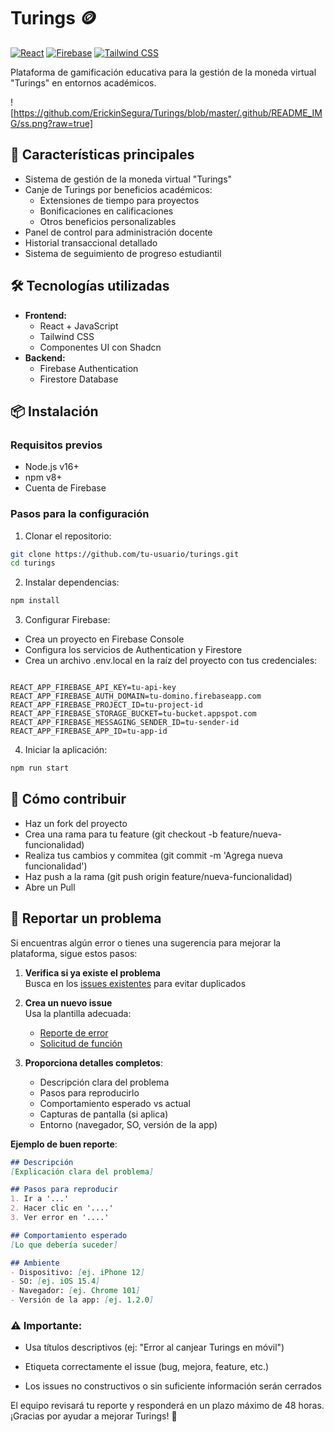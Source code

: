 # Turings 🪙

[![React](https://img.shields.io/badge/React-20232A?style=for-the-badge&logo=react&logoColor=61DAFB)](https://reactjs.org/)
[![Firebase](https://img.shields.io/badge/Firebase-FFCA28?style=for-the-badge&logo=firebase&logoColor=black)](https://firebase.google.com/)
[![Tailwind CSS](https://img.shields.io/badge/Tailwind_CSS-38B2AC?style=for-the-badge&logo=tailwind-css&logoColor=white)](https://tailwindcss.com/)

Plataforma de gamificación educativa para la gestión de la moneda virtual "Turings" en entornos académicos.

![https://github.com/ErickinSegura/Turings/blob/master/.github/README_IMG/ss.png?raw=true]

## 🚀 Características principales
- Sistema de gestión de la moneda virtual "Turings"
- Canje de Turings por beneficios académicos:
  - Extensiones de tiempo para proyectos
  - Bonificaciones en calificaciones
  - Otros beneficios personalizables
- Panel de control para administración docente
- Historial transaccional detallado
- Sistema de seguimiento de progreso estudiantil

## 🛠 Tecnologías utilizadas
- **Frontend:** 
  - React + JavaScript
  - Tailwind CSS
  - Componentes UI con Shadcn
- **Backend:** 
  - Firebase Authentication
  - Firestore Database

## 📦 Instalación

### Requisitos previos
- Node.js v16+
- npm v8+
- Cuenta de Firebase

### Pasos para la configuración
1. Clonar el repositorio:
```bash
git clone https://github.com/tu-usuario/turings.git
cd turings
```

2. Instalar dependencias:

```bash
npm install
```

3. Configurar Firebase:

- Crea un proyecto en Firebase Console
- Configura los servicios de Authentication y Firestore
- Crea un archivo .env.local en la raíz del proyecto con tus credenciales:

```env

REACT_APP_FIREBASE_API_KEY=tu-api-key
REACT_APP_FIREBASE_AUTH_DOMAIN=tu-domino.firebaseapp.com
REACT_APP_FIREBASE_PROJECT_ID=tu-project-id
REACT_APP_FIREBASE_STORAGE_BUCKET=tu-bucket.appspot.com
REACT_APP_FIREBASE_MESSAGING_SENDER_ID=tu-sender-id
REACT_APP_FIREBASE_APP_ID=tu-app-id
```
4. Iniciar la aplicación:

```bash
npm run start
```
 
## 🤝 Cómo contribuir

- Haz un fork del proyecto
- Crea una rama para tu feature (git checkout -b feature/nueva-funcionalidad)
- Realiza tus cambios y commitea (git commit -m 'Agrega nueva funcionalidad')
- Haz push a la rama (git push origin feature/nueva-funcionalidad)
- Abre un Pull 

## 🐛 Reportar un problema

Si encuentras algún error o tienes una sugerencia para mejorar la plataforma, sigue estos pasos:

1. **Verifica si ya existe el problema**  
   Busca en los [issues existentes](https://github.com/ErickinSegura/Turings/issues) para evitar duplicados

2. **Crea un nuevo issue**  
   Usa la plantilla adecuada:
   - [Reporte de error](https://github.com/ErickinSegura/Turings/issues/new?template=bug_report.md)
   - [Solicitud de función](https://github.com/ErickinSegura/Turings/new?template=feature_request.md)

3. **Proporciona detalles completos**:
   - Descripción clara del problema
   - Pasos para reproducirlo
   - Comportamiento esperado vs actual
   - Capturas de pantalla (si aplica)
   - Entorno (navegador, SO, versión de la app)

**Ejemplo de buen reporte**:  
```markdown
## Descripción
[Explicación clara del problema]

## Pasos para reproducir
1. Ir a '...'
2. Hacer clic en '....'
3. Ver error en '....'

## Comportamiento esperado
[Lo que debería suceder]

## Ambiente
- Dispositivo: [ej. iPhone 12]
- SO: [ej. iOS 15.4]
- Navegador: [ej. Chrome 101]
- Versión de la app: [ej. 1.2.0]
``` 

### ⚠️ Importante:

- Usa títulos descriptivos (ej: "Error al canjear Turings en móvil")

- Etiqueta correctamente el issue (bug, mejora, feature, etc.)

- Los issues no constructivos o sin suficiente información serán cerrados

El equipo revisará tu reporte y responderá en un plazo máximo de 48 horas. ¡Gracias por ayudar a mejorar Turings! 🚀
